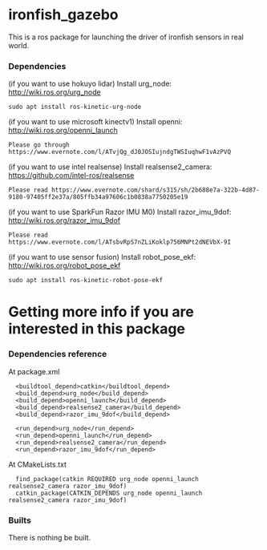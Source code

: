 # ironfish_gazebo
This is a ros package for launching the driver of ironfish sensors in real world.  

### Dependencies
(if you want to use hokuyo lidar) Install urg_node: http://wiki.ros.org/urg_node
```
sudo apt install ros-kinetic-urg-node
```
(if you want to use microsoft kinectv1) Install openni: http://wiki.ros.org/openni_launch
```
Please go through https://www.evernote.com/l/ATvjQg_dJ0JOSIujndgTWSIuqhwF1vAzPVQ
```
(if you want to use intel realsense) Install realsense2_camera: https://github.com/intel-ros/realsense
```
Please read https://www.evernote.com/shard/s315/sh/2b688e7a-322b-4d87-9180-97405ff2e37a/805ffb34a97606c1b0838a7750205e19
```
(if you want to use SparkFun Razor IMU M0) Install razor_imu_9dof: http://wiki.ros.org/razor_imu_9dof
```
Please read https://www.evernote.com/l/ATsbvRpS7nZLiKoklp756MNPt2dNEVbX-9I
```
(if you want to use sensor fusion) Install robot_pose_ekf: http://wiki.ros.org/robot_pose_ekf
```
sudo apt install ros-kinetic-robot-pose-ekf
```

# Getting more info if you are interested in this package
### Dependencies reference
At package.xml
```
  <buildtool_depend>catkin</buildtool_depend>
  <build_depend>urg_node</build_depend>
  <build_depend>openni_launch</build_depend>
  <build_depend>realsense2_camera</build_depend>
  <build_depend>razor_imu_9dof</build_depend>

  <run_depend>urg_node</run_depend>
  <run_depend>openni_launch</run_depend>
  <run_depend>realsense2_camera</run_depend>
  <run_depend>razor_imu_9dof</run_depend>
```
At CMakeLists.txt
```
  find_package(catkin REQUIRED urg_node openni_launch realsense2_camera razor_imu_9dof)
  catkin_package(CATKIN_DEPENDS urg_node openni_launch realsense2_camera razor_imu_9dof)
```

### Builts
There is nothing be built.

